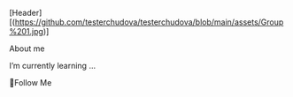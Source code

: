[Header][(https://github.com/testerchudova/testerchudova/blob/main/assets/Group%201.jpg)]

About me

I’m currently learning ...

💬Follow Me
